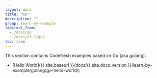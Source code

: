 ```yaml
---
layout: docs
title: "Go"
description: ""
group: learn-by-example
redirect_from:
  - /docs/go
  - /docs/v1.2/go/
toc: true
---
```

This section contains Codefresh examples based on Go (aka golang).
- [Hello World]({{ site.baseurl }}/docs/{{ site.docs_version }}/learn-by-example/golang/go-hello-world/)
